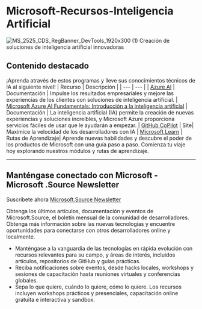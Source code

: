 # Microsoft-Recursos-Inteligencia Artificial
![MS_2525_CDS_RegBanner_DevTools_1920x300 (1)](https://user-images.githubusercontent.com/107423518/180083692-13dcdf47-0f75-4aaf-b50e-5d037f611206.jpg)
Creación de soluciones de inteligencia artificial innovadoras

## Contenido destacado
 ¡Aprenda através de estos programas y lleve sus conocimientos técnicos de IA al siguiente nivel!
| Recurso | Descripción |
| --- | --- | 
| [Azure AI](https://azure.microsoft.com/es-es/solutions/ai/) | Documentación | Impulse los resultados empresariales y mejore las experiencias de los clientes con soluciones de inteligencia artificial.
| [Microsoft Azure AI Fundamentals: Introducción a la inteligencia artificial](https://learn.microsoft.com/es-es/training/paths/get-started-with-artificial-intelligence-on-azure/) | Documentación | La inteligencia artificial (IA) permite la creación de nuevas experiencias y soluciones increíbles, y Microsoft Azure proporciona servicios fáciles de usar que le ayudarán a empezar.
| [GitHub CoPilot](https://resources.github.com/copilot-for-business/) | Site| Maximice la velocidad de los desarrolladores con IA
| [Microsoft Learn](https://learn.microsoft.com/es-es/training/browse/?expanded=azure&products=ai-services) | Rutas de Aprendizaje| Aprende nuevas habilidades y descubre el poder de los productos de Microsoft con una guía paso a paso. Comienza tu viaje hoy explorando nuestros módulos y rutas de aprendizaje.


---
    
## Manténgase conectado con Microsoft - Microsoft .Source Newsletter
Suscríbete ahora [Microsoft.Source Newsletter](https://azure.microsoft.com/en-us/resources/join-the-azure-developer-community/)

Obtenga los últimos artículos, documentación y eventos de Microsoft.Source, el boletín mensual de la comunidad de desarrolladores. Obtenga más información sobre las nuevas tecnologías y encuentre oportunidades para conectarse con otros desarrolladores online y localmente.

- Manténgase a la vanguardia de las tecnologías en rápida evolución con recursos relevantes para su campo, y áreas de interés, incluidos artículos, repositorios de GitHub y guías prácticas.
- Reciba notificaciones sobre eventos, desde hacks locales, workshops y sesiones de capacitación hasta reuniones virtuales y conferencias globales.
- Sepa lo que quiere, cuándo lo quiere, cómo lo quiere. Los recursos incluyen workshops prácticos y presenciales, capacitación online gratuita e interactiva y sandbox.


<!--

 Command | Description | New |
| --------------------- | --------------------- | --|
| `git status` | List all *new or modified* files |
| `git diff` | Show file differences that **haven't been** staged |



|             |          Grouping           ||
First Header  | Second Header | Third Header |
 ------------ | :-----------: | -----------: |
Content       |          *Long Cell*        ||
Content       |   **Cell**    |         Cell |


|             |          Grouping           ||
First Header  | Second Header | Third Header |
 ------------ | :-----------: | -----------: |
 [Azure Samples](https://github.com/azure-samples)       |          Microsoft Azure code samples and examples in .NET, Java, Python, Node.js, PHP and Ruby        | Column S|
[Azure Samples](https://github.com/azure-samples)       |          Series of workshops for hands-on experience working with Azure Cosmos DB using the SQL API, JavaScript and .NET Core SDK.          | Column S|
Content       |   **Cell**    |         Cell |

>
Sign up for the [Microsoft.Source Newsletter](https://azure.microsoft.com/en-us/resources/join-the-azure-developer-community/)

Get the latest articles, documentation, and events from Microsoft.Source—the curated monthly developer community newsletter. Learn about new technologies and find opportunities to connect with other developers online and locally.

- Stay at the forefront of rapidly evolving technologies with resources that are relevant to your field, location, and areas of interest—including articles, GitHub repositories, and how-to guides.
- Get notified about events—from local hacks, workshops, and training sessions to virtual meetups and global conferences.
- Learn what you want, when you want, how you want. Resources include in-person hands-on workshops, free, interactive online training and sandbox environments.
